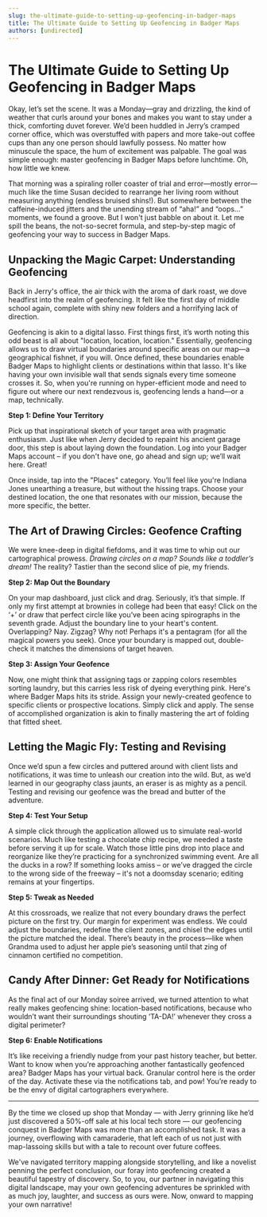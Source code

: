 ```yaml
---
slug: the-ultimate-guide-to-setting-up-geofencing-in-badger-maps
title: The Ultimate Guide to Setting Up Geofencing in Badger Maps
authors: [undirected]
---
```



# The Ultimate Guide to Setting Up Geofencing in Badger Maps

Okay, let’s set the scene. It was a Monday—gray and drizzling, the kind of weather that curls around your bones and makes you want to stay under a thick, comforting duvet forever. We’d been huddled in Jerry’s cramped corner office, which was overstuffed with papers and more take-out coffee cups than any one person should lawfully possess. No matter how minuscule the space, the hum of excitement was palpable. The goal was simple enough: master geofencing in Badger Maps before lunchtime. Oh, how little we knew.

That morning was a spiraling roller coaster of trial and error—mostly error—much like the time Susan decided to rearrange her living room without measuring anything (endless bruised shins!). But somewhere between the caffeine-induced jitters and the unending stream of “aha!” and “oops…” moments, we found a groove. But I won't just babble on about it. Let me spill the beans, the not-so-secret formula, and step-by-step magic of geofencing your way to success in Badger Maps.

## Unpacking the Magic Carpet: Understanding Geofencing

Back in Jerry's office, the air thick with the aroma of dark roast, we dove headfirst into the realm of geofencing. It felt like the first day of middle school again, complete with shiny new folders and a horrifying lack of direction.

Geofencing is akin to a digital lasso. First things first, it’s worth noting this odd beast is all about "location, location, location." Essentially, geofencing allows us to draw virtual boundaries around specific areas on our map—a geographical fishnet, if you will. Once defined, these boundaries enable Badger Maps to highlight clients or destinations within that lasso. It's like having your own invisible wall that sends signals every time someone crosses it. So, when you're running on hyper-efficient mode and need to figure out where our next rendezvous is, geofencing lends a hand—or a map, technically.

**Step 1: Define Your Territory**

Pick up that inspirational sketch of your target area with pragmatic enthusiasm. Just like when Jerry decided to repaint his ancient garage door, this step is about laying down the foundation. Log into your Badger Maps account – if you don't have one, go ahead and sign up; we’ll wait here. Great!

Once inside, tap into the "Places" category. You’ll feel like you're Indiana Jones unearthing a treasure, but without the hissing traps. Choose your destined location, the one that resonates with our mission, because the more specific, the better.

## The Art of Drawing Circles: Geofence Crafting

We were knee-deep in digital fiefdoms, and it was time to whip out our cartographical prowess. *Drawing circles on a map? Sounds like a toddler’s dream!* The reality? Tastier than the second slice of pie, my friends.

**Step 2: Map Out the Boundary**

On your map dashboard, just click and drag. Seriously, it’s that simple. If only my first attempt at brownies in college had been that easy! Click on the ‘+’ or draw that perfect circle like you’ve been acing spirographs in the seventh grade. Adjust the boundary line to your heart's content. Overlapping? Nay. Zigzag? Why not! Perhaps it's a pentagram (for all the magical powers you seek). Once your boundary is mapped out, double-check it matches the dimensions of target heaven.

**Step 3: Assign Your Geofence**

Now, one might think that assigning tags or zapping colors resembles sorting laundry, but this carries less risk of dyeing everything pink. Here's where Badger Maps hits its stride. Assign your newly-created geofence to specific clients or prospective locations. Simply click and apply. The sense of accomplished organization is akin to finally mastering the art of folding that fitted sheet.

## Letting the Magic Fly: Testing and Revising

Once we’d spun a few circles and puttered around with client lists and notifications, it was time to unleash our creation into the wild. But, as we’d learned in our geography class jaunts, an eraser is as mighty as a pencil. Testing and revising our geofence was the bread and butter of the adventure.

**Step 4: Test Your Setup**

A simple click through the application allowed us to simulate real-world scenarios. Much like testing a chocolate chip recipe, we needed a taste before serving it up for scale. Watch those little pins drop into place and reorganize like they’re practicing for a synchronized swimming event. Are all the ducks in a row? If something looks amiss – or we’ve dragged the circle to the wrong side of the freeway – it's not a doomsday scenario; editing remains at your fingertips.

**Step 5: Tweak as Needed**

At this crossroads, we realize that not every boundary draws the perfect picture on the first try. Our margin for experiment was endless. We could adjust the boundaries, redefine the client zones, and chisel the edges until the picture matched the ideal. There’s beauty in the process—like when Grandma used to adjust her apple pie’s seasoning until that zing of cinnamon certified no competition.

## Candy After Dinner: Get Ready for Notifications

As the final act of our Monday soiree arrived, we turned attention to what really makes geofencing shine: location-based notifications, because who wouldn’t want their surroundings shouting ‘TA-DA!’ whenever they cross a digital perimeter?

**Step 6: Enable Notifications**

It’s like receiving a friendly nudge from your past history teacher, but better. Want to know when you’re approaching another fantastically geofenced area? Badger Maps has your virtual back. Granular control here is the order of the day. Activate these via the notifications tab, and pow! You’re ready to be the envy of digital cartographers everywhere.

---

By the time we closed up shop that Monday — with Jerry grinning like he’d just discovered a 50%-off sale at his local tech store — our geofencing conquest in Badger Maps was more than an accomplished task. It was a journey, overflowing with camaraderie, that left each of us not just with map-lassoing skills but with a tale to recount over future coffees.

We've navigated territory mapping alongside storytelling, and like a novelist penning the perfect conclusion, our foray into geofencing created a beautiful tapestry of discovery. So, to you, our partner in navigating this digital landscape, may your own geofencing adventures be sprinkled with as much joy, laughter, and success as ours were. Now, onward to mapping your own narrative!
